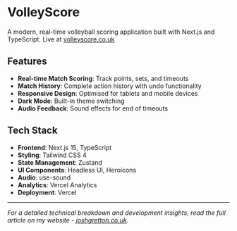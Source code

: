 # VolleyScore

A modern, real-time volleyball scoring application built with Next.js and TypeScript. Live at [volleyscore.co.uk](https://www.volleyscore.co.uk)

## Features

- **Real-time Match Scoring**: Track points, sets, and timeouts
- **Match History**: Complete action history with undo functionality
- **Responsive Design**: Optimised for tablets and mobile devices
- **Dark Mode**: Built-in theme switching
- **Audio Feedback**: Sound effects for end of timeouts

## Tech Stack

- **Frontend**: Next.js 15, TypeScript
- **Styling**: Tailwind CSS 4
- **State Management**: Zustand
- **UI Components**: Headless UI, Heroicons
- **Audio**: use-sound
- **Analytics**: Vercel Analytics
- **Deployment**: Vercel

---

_For a detailed technical breakdown and development insights, read the full article on my website - [joshgretton.co.uk](www.joshgretton.co.uk)._
